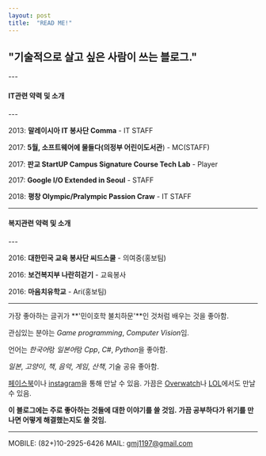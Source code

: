 ```yaml
---
layout: post
title:  "READ ME!"
---
```

<!--more-->
<h2>"기술적으로 살고 싶은 사람이 쓰는 블로그."</h2>
---

<h4>IT관련 약력 및 소개</h4>
---

2013: **말레이시아 IT 봉사단 Comma** - IT STAFF

2017: **5월, 소프트웨어에 물들다(의정부 어린이도서관**) - MC(STAFF)

2017: **판교 StartUP Campus Signature Course Tech Lab** - Player

2017: **Google I/O Extended in Seoul** - STAFF

2018: **평창 Olympic/Pralympic Passion Craw** - IT STAFF


---
<h4>복지관련 약력 및 소개</h4>
---


2016: **대한민국 교육 봉사단 씨드스쿨** - 의여중(홍보팀)

2016: **보건복지부 나란히걷기** - 교육봉사

2016: **마음치유학교** - Ari(홍보팀)

---

가장 좋아하는 글귀가 **'민이호학 불치하문'**인 것처럼 배우는 것을 좋아함.

관심있는 분야는 *Game programming*, *Computer Vision*임.

언어는 *한국어*랑 *일본어*랑 *Cpp*, *C#*, *Python*을 좋아함.

*일본*, *고양이*, *책*, *음악*, *게임*, *산책*, 기술 공유 좋아함.

[페이스북][facebook]이나 [instagram][instagram]을 통해 만날 수 있음.
가끔은 [Overwatch][overwatch]나 [LOL][lol]에서도 만날 수 있음.

**이 블로그에는 주로 좋아하는 것들에 대한 이야기를 쓸 것임.**
**가끔 공부하다가 위기를 만나면 어떻게 해결했는지도 쓸 것임.**

---

MOBILE: (82+)10-2925-6426
MAIL: gmj1197@gmail.com

[facebook]:    	https://www.facebook.com/profile.php?id=100004139834462

[instagram]:   	https://www.instagram.com/dev_jm/

[overwatch]: 	https://playoverwatch.com/en-us/career/pc/kr/%EB%82%98%EB%8A%94-31973

[lol]: 			https://www.op.gg/summoner/userName=demu
